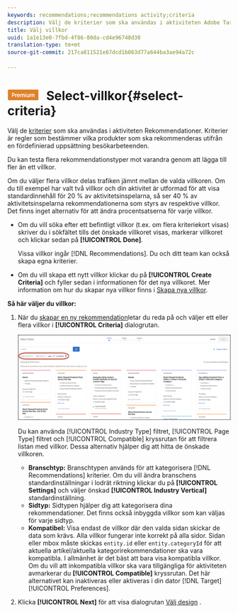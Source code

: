 ```yaml
---
keywords: recommendations;recommendations activity;criteria
description: Välj de kriterier som ska användas i aktiviteten Adobe Target Recommendations.
title: Välj villkor
uuid: 1a1e13e0-7fbd-4f86-80da-cd4e96748d30
translation-type: tm+mt
source-git-commit: 217ca811521e67dcd1b063d77a644ba3ae94a72c

---
```



# ![PREMIUM](/help/assets/premium.png) Select-villkor{#select-criteria}

Välj de [kriterier](/help/c-recommendations/c-algorithms/algorithms.md) som ska användas i aktiviteten Rekommendationer. Kriterier är regler som bestämmer vilka produkter som ska rekommenderas utifrån en fördefinierad uppsättning besökarbeteenden.

Du kan testa flera rekommendationstyper mot varandra genom att lägga till fler än ett villkor.

Om du väljer flera villkor delas trafiken jämnt mellan de valda villkoren. Om du till exempel har valt två villkor och din aktivitet är utformad för att visa standardinnehåll för 20 % av aktivitetsinspelarna, så ser 40 % av aktivitetsinspelarna rekommendationerna som styrs av respektive villkor. Det finns inget alternativ för att ändra procentsatserna för varje villkor.

* Om du vill söka efter ett befintligt villkor (t.ex. om flera kriteriekort visas) skriver du i sökfältet tills det önskade villkoret visas, markerar villkoret och klickar sedan på **[!UICONTROL Done]**.

   Vissa villkor ingår [!DNL Recommendations]. Du och ditt team kan också skapa egna kriterier.

* Om du vill skapa ett nytt villkor klickar du på **[!UICONTROL Create Criteria]** och fyller sedan i informationen för det nya villkoret. Mer information om hur du skapar nya villkor finns i [Skapa nya villkor](../../c-recommendations/c-algorithms/create-new-algorithm.md#task_8A9CB465F28D44899F69F38AD27352FE).

**Så här väljer du villkor:**

1. När du [skapar en ny rekommendation](../../c-recommendations/t-create-recs-activity/create-recs-activity.md#task_6874328773C64C44A73F0A130AD3F96F)letar du reda på och väljer ett eller flera villkor i **[!UICONTROL Criteria]** dialogrutan.

   ![Välj villkor, dialogruta](/help/c-recommendations/t-create-recs-activity/assets/filters.png)

   Du kan använda [!UICONTROL Industry Type] filtret, [!UICONTROL Page Type] filtret och [!UICONTROL Compatible] kryssrutan för att filtrera listan med villkor. Dessa alternativ hjälper dig att hitta de önskade villkoren.

   * **Branschtyp:** Branschtypen används för att kategorisera [!DNL Recommendations] kriterier. Om du vill ändra branschens standardinställningar i lodrät riktning klickar du på **[!UICONTROL Settings]** och väljer önskad **[!UICONTROL Industry Vertical]** standardinställning.
   * **Sidtyp:** Sidtypen hjälper dig att kategorisera dina rekommendationer. Det finns också inbyggda villkor som kan väljas för varje sidtyp.
   * **Kompatibel:** Visa endast de villkor där den valda sidan skickar de data som krävs. Alla villkor fungerar inte korrekt på alla sidor. Sidan eller mbox måste skickas `entity.id` eller `entity.categoryId` för att aktuella artikel/aktuella kategorirekommendationer ska vara kompatibla. I allmänhet är det bäst att bara visa kompatibla villkor. Om du vill att inkompatibla villkor ska vara tillgängliga för aktiviteten avmarkerar du **[!UICONTROL Compatible]** kryssrutan. Det här alternativet kan inaktiveras eller aktiveras i din dator [!DNL Target] [!UICONTROL Preferences].

1. Klicka **[!UICONTROL Next]** för att visa dialogrutan [Välj design](/help/c-recommendations/c-design-overview/design-overview.md) .
